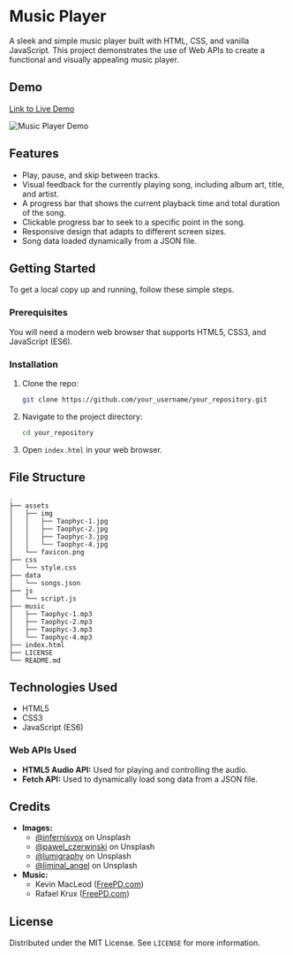 # Music Player

A sleek and simple music player built with HTML, CSS, and vanilla JavaScript. This project demonstrates the use of Web APIs to create a functional and visually appealing music player.

## Demo

[Link to Live Demo](https://your-live-demo-link.com)

![Music Player Demo](./demo.gif)


## Features

*   Play, pause, and skip between tracks.
*   Visual feedback for the currently playing song, including album art, title, and artist.
*   A progress bar that shows the current playback time and total duration of the song.
*   Clickable progress bar to seek to a specific point in the song.
*   Responsive design that adapts to different screen sizes.
*   Song data loaded dynamically from a JSON file.

## Getting Started

To get a local copy up and running, follow these simple steps.

### Prerequisites

You will need a modern web browser that supports HTML5, CSS3, and JavaScript (ES6).

### Installation

1.  Clone the repo:
    ```sh
    git clone https://github.com/your_username/your_repository.git
    ```
2.  Navigate to the project directory:
    ```sh
    cd your_repository
    ```
3.  Open `index.html` in your web browser.

## File Structure

```
.
├── assets
│   ├── img
│   │   ├── Taophyc-1.jpg
│   │   ├── Taophyc-2.jpg
│   │   ├── Taophyc-3.jpg
│   │   └── Taophyc-4.jpg
│   └── favicon.png
├── css
│   └── style.css
├── data
│   └── songs.json
├── js
│   └── script.js
├── music
│   ├── Taophyc-1.mp3
│   ├── Taophyc-2.mp3
│   ├── Taophyc-3.mp3
│   └── Taophyc-4.mp3
├── index.html
├── LICENSE
└── README.md
```

## Technologies Used

*   HTML5
*   CSS3
*   JavaScript (ES6)

### Web APIs Used

*   **HTML5 Audio API:** Used for playing and controlling the audio.
*   **Fetch API:** Used to dynamically load song data from a JSON file.

## Credits

*   **Images:**
    *   [@infernisvox](https://unsplash.com/@infernisvox) on Unsplash
    *   [@pawel_czerwinski](https://unsplash.com/@pawel_czerwinski) on Unsplash
    *   [@lumigraphy](https://unsplash.com/@lumigraphy) on Unsplash
    *   [@liminal_angel](https://unsplash.com/@liminal_angel) on Unsplash
*   **Music:**
    *   Kevin MacLeod ([FreePD.com](http://FreePD.com))
    *   Rafael Krux ([FreePD.com](http://FreePD.com))

## License

Distributed under the MIT License. See `LICENSE` for more information.
